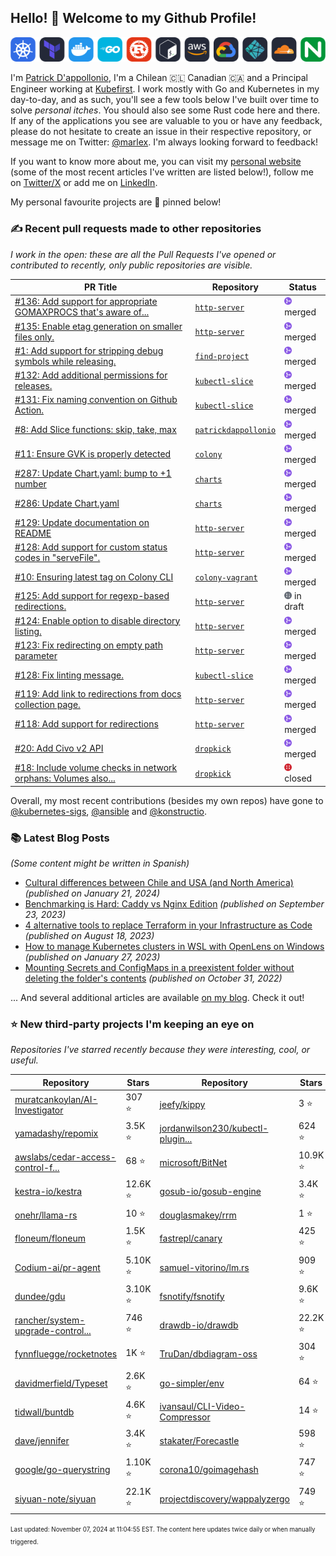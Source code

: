 <!-- DO NOT EDIT THIS FILE DIRECTLY! This file was automatically generated from the tool in this repo. -->

## Hello! 👋 Welcome to my Github Profile!

<p align="center">
  <picture>
    <source media="(prefers-color-scheme: dark)" srcset="images/icons-dark.png">
    <source media="(prefers-color-scheme: light)" srcset="images/icons-light.png">
    <img src="images/icons-dark.png" alt="technologies I use">
  </picture>
</p>

I'm [Patrick D'appollonio](https://www.patrickdap.com), I'm a Chilean 🇨🇱 Canadian 🇨🇦 and a Principal Engineer working at [Kubefirst](https://kubefirst.io). I work mostly with Go and Kubernetes in my day-to-day, and as such, you'll see a few tools below I've built over time to solve *personal itches*. You should also see some Rust code here and there. If any of the applications you see are valuable to you or have any feedback, please do not hesitate to create an issue in their respective repository, or message me on Twitter: [@marlex](https://twitter.com/marlex). I'm always looking forward to feedback!

If you want to know more about me, you can visit my [personal website](https://www.patrickdap.com) (some of the most recent articles I've written are listed below!), follow me on [Twitter/X](https://twitter.com/marlex) or add me on [LinkedIn](https://www.linkedin.com/in/patrickdappollonio/).

My personal favourite projects are 📌 pinned below!
### ✍️ Recent pull requests made to other repositories

*I work in the open: these are all the Pull Requests I've opened or contributed to recently, only public repositories are visible.*

| PR Title | Repository | Status |
| --- | --- | --- |
| [#136: Add support for appropriate GOMAXPROCS that's aware of...](https://github.com/patrickdappollonio/http-server/pull/136) | [`http-server`](https://github.com/patrickdappollonio/http-server) | <img src="images/github-merged.png" width="12px" height="12px"> merged |
| [#135: Enable etag generation on smaller files only.](https://github.com/patrickdappollonio/http-server/pull/135) | [`http-server`](https://github.com/patrickdappollonio/http-server) | <img src="images/github-merged.png" width="12px" height="12px"> merged |
| [#1: Add support for stripping debug symbols while releasing.](https://github.com/patrickdappollonio/find-project/pull/1) | [`find-project`](https://github.com/patrickdappollonio/find-project) | <img src="images/github-merged.png" width="12px" height="12px"> merged |
| [#132: Add additional permissions for releases.](https://github.com/patrickdappollonio/kubectl-slice/pull/132) | [`kubectl-slice`](https://github.com/patrickdappollonio/kubectl-slice) | <img src="images/github-merged.png" width="12px" height="12px"> merged |
| [#131: Fix naming convention on Github Action.](https://github.com/patrickdappollonio/kubectl-slice/pull/131) | [`kubectl-slice`](https://github.com/patrickdappollonio/kubectl-slice) | <img src="images/github-merged.png" width="12px" height="12px"> merged |
| [#8: Add Slice functions: skip, take, max](https://github.com/patrickdappollonio/patrickdappollonio/pull/8) | [`patrickdappollonio`](https://github.com/patrickdappollonio/patrickdappollonio) | <img src="images/github-merged.png" width="12px" height="12px"> merged |
| [#11: Ensure GVK is properly detected](https://github.com/konstructio/colony/pull/11) | [`colony`](https://github.com/konstructio/colony) | <img src="images/github-merged.png" width="12px" height="12px"> merged |
| [#287: Update Chart.yaml: bump to +1 number](https://github.com/konstructio/charts/pull/287) | [`charts`](https://github.com/konstructio/charts) | <img src="images/github-merged.png" width="12px" height="12px"> merged |
| [#286: Update Chart.yaml](https://github.com/konstructio/charts/pull/286) | [`charts`](https://github.com/konstructio/charts) | <img src="images/github-merged.png" width="12px" height="12px"> merged |
| [#129: Update documentation on README](https://github.com/patrickdappollonio/http-server/pull/129) | [`http-server`](https://github.com/patrickdappollonio/http-server) | <img src="images/github-merged.png" width="12px" height="12px"> merged |
| [#128: Add support for custom status codes in "serveFile".](https://github.com/patrickdappollonio/http-server/pull/128) | [`http-server`](https://github.com/patrickdappollonio/http-server) | <img src="images/github-merged.png" width="12px" height="12px"> merged |
| [#10: Ensuring latest tag on Colony CLI](https://github.com/konstructio/colony-vagrant/pull/10) | [`colony-vagrant`](https://github.com/konstructio/colony-vagrant) | <img src="images/github-merged.png" width="12px" height="12px"> merged |
| [#125: Add support for regexp-based redirections.](https://github.com/patrickdappollonio/http-server/pull/125) | [`http-server`](https://github.com/patrickdappollonio/http-server) | <img src="images/github-draft.png" width="12px" height="12px"> in draft |
| [#124: Enable option to disable directory listing.](https://github.com/patrickdappollonio/http-server/pull/124) | [`http-server`](https://github.com/patrickdappollonio/http-server) | <img src="images/github-merged.png" width="12px" height="12px"> merged |
| [#123: Fix redirecting on empty path parameter](https://github.com/patrickdappollonio/http-server/pull/123) | [`http-server`](https://github.com/patrickdappollonio/http-server) | <img src="images/github-merged.png" width="12px" height="12px"> merged |
| [#128: Fix linting message.](https://github.com/patrickdappollonio/kubectl-slice/pull/128) | [`kubectl-slice`](https://github.com/patrickdappollonio/kubectl-slice) | <img src="images/github-merged.png" width="12px" height="12px"> merged |
| [#119: Add link to redirections from docs collection page.](https://github.com/patrickdappollonio/http-server/pull/119) | [`http-server`](https://github.com/patrickdappollonio/http-server) | <img src="images/github-merged.png" width="12px" height="12px"> merged |
| [#118: Add support for redirections](https://github.com/patrickdappollonio/http-server/pull/118) | [`http-server`](https://github.com/patrickdappollonio/http-server) | <img src="images/github-merged.png" width="12px" height="12px"> merged |
| [#20: Add Civo v2 API](https://github.com/konstructio/dropkick/pull/20) | [`dropkick`](https://github.com/konstructio/dropkick) | <img src="images/github-merged.png" width="12px" height="12px"> merged |
| [#18: Include volume checks in network orphans: Volumes also...](https://github.com/konstructio/dropkick/pull/18) | [`dropkick`](https://github.com/konstructio/dropkick) | <img src="images/github-closed.png" width="12px" height="12px"> closed |


Overall, my most recent contributions (besides my own repos) have gone to 
[@kubernetes-sigs](https://github.com/kubernetes-sigs),
[@ansible](https://github.com/ansible)
and [@konstructio](https://github.com/konstructio).
### 📚 Latest Blog Posts

*(Some content might be written in Spanish)*


* [Cultural differences between Chile and USA (and North America)](https://www.patrickdap.com/post/cultural-differences-chile-usa/?ref=github-profile) *(published on January 21, 2024)*
* [Benchmarking is Hard: Caddy vs Nginx Edition](https://www.patrickdap.com/post/benchmarking-is-hard/?ref=github-profile) *(published on September 23, 2023)*
* [4 alternative tools to replace Terraform in your Infrastructure as Code](https://www.patrickdap.com/post/ideas-replace-terraform/?ref=github-profile) *(published on August 18, 2023)*
* [How to manage Kubernetes clusters in WSL with OpenLens on Windows](https://www.patrickdap.com/post/openlens-wsl/?ref=github-profile) *(published on January 27, 2023)*
* [Mounting Secrets and ConfigMaps in a preexistent folder without deleting the folder's contents](https://www.patrickdap.com/post/mounting-secrets-configmaps-without-deleting/?ref=github-profile) *(published on October 31, 2022)*

... And several additional articles are available [on my blog](https://www.patrickdap.com/). Check it out!

### ⭐ New third-party projects I'm keeping an eye on

*Repositories I've starred recently because they were interesting, cool, or useful.*

| Repository | Stars | Repository | Stars |
|------------|-------|------------|-------|
|[muratcankoylan/AI-Investigator](https://github.com/muratcankoylan/AI-Investigator) | 307 ⭐️|[jeefy/kippy](https://github.com/jeefy/kippy) | 3 ⭐️|
|[yamadashy/repomix](https://github.com/yamadashy/repomix) | 3.5K ⭐️|[jordanwilson230/kubectl-plugin...](https://github.com/jordanwilson230/kubectl-plugins) | 624 ⭐️|
|[awslabs/cedar-access-control-f...](https://github.com/awslabs/cedar-access-control-for-k8s) | 68 ⭐️|[microsoft/BitNet](https://github.com/microsoft/BitNet) | 10.9K ⭐️|
|[kestra-io/kestra](https://github.com/kestra-io/kestra) | 12.6K ⭐️|[gosub-io/gosub-engine](https://github.com/gosub-io/gosub-engine) | 3.4K ⭐️|
|[onehr/llama-rs](https://github.com/onehr/llama-rs) | 10 ⭐️|[douglasmakey/rrm](https://github.com/douglasmakey/rrm) | 1 ⭐️|
|[floneum/floneum](https://github.com/floneum/floneum) | 1.5K ⭐️|[fastrepl/canary](https://github.com/fastrepl/canary) | 425 ⭐️|
|[Codium-ai/pr-agent](https://github.com/Codium-ai/pr-agent) | 5.10K ⭐️|[samuel-vitorino/lm.rs](https://github.com/samuel-vitorino/lm.rs) | 909 ⭐️|
|[dundee/gdu](https://github.com/dundee/gdu) | 3.10K ⭐️|[fsnotify/fsnotify](https://github.com/fsnotify/fsnotify) | 9.6K ⭐️|
|[rancher/system-upgrade-control...](https://github.com/rancher/system-upgrade-controller) | 746 ⭐️|[drawdb-io/drawdb](https://github.com/drawdb-io/drawdb) | 22.2K ⭐️|
|[fynnfluegge/rocketnotes](https://github.com/fynnfluegge/rocketnotes) | 1K ⭐️|[TruDan/dbdiagram-oss](https://github.com/TruDan/dbdiagram-oss) | 304 ⭐️|
|[davidmerfield/Typeset](https://github.com/davidmerfield/Typeset) | 2.6K ⭐️|[go-simpler/env](https://github.com/go-simpler/env) | 64 ⭐️|
|[tidwall/buntdb](https://github.com/tidwall/buntdb) | 4.6K ⭐️|[ivansaul/CLI-Video-Compressor](https://github.com/ivansaul/CLI-Video-Compressor) | 14 ⭐️|
|[dave/jennifer](https://github.com/dave/jennifer) | 3.4K ⭐️|[stakater/Forecastle](https://github.com/stakater/Forecastle) | 598 ⭐️|
|[google/go-querystring](https://github.com/google/go-querystring) | 1.10K ⭐️|[corona10/goimagehash](https://github.com/corona10/goimagehash) | 747 ⭐️|
|[siyuan-note/siyuan](https://github.com/siyuan-note/siyuan) | 22.1K ⭐️|[projectdiscovery/wappalyzergo](https://github.com/projectdiscovery/wappalyzergo) | 749 ⭐️|

<sup><sub>Last updated: November 07, 2024 at 11:04:55 EST. The content here updates twice daily or when manually triggered.</sup></sub>